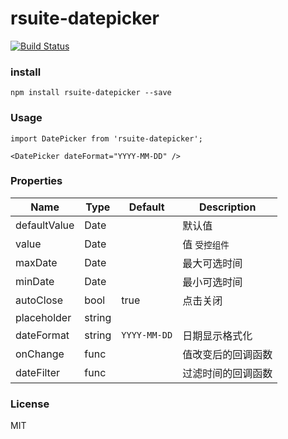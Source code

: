 # rsuite-datepicker

[![Build Status](https://travis-ci.org/rsuite/rsuite-datepicker.svg?branch=master)](https://travis-ci.org/rsuite/rsuite-datepicker)


### install

```
npm install rsuite-datepicker --save
```


### Usage

```
import DatePicker from 'rsuite-datepicker';

<DatePicker dateFormat="YYYY-MM-DD" />

```


### Properties

 Name | Type | Default | Description |
 ---- | ---- | ------- | ----------- |
 defaultValue | Date | | 默认值 |
 value | Date |  | 值  `受控组件` |
 maxDate | Date | | 最大可选时间 |
 minDate | Date | | 最小可选时间 |
 autoClose| bool | true | 点击关闭 |
 placeholder | string | |
 dateFormat | string |  `YYYY-MM-DD` | 日期显示格式化
 onChange | func|   | 值改变后的回调函数
 dateFilter | func |  | 过滤时间的回调函数



### License

MIT
